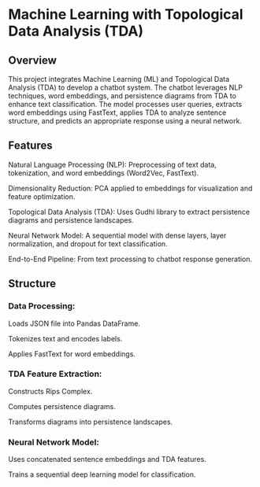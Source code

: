 

# Machine Learning with Topological Data Analysis (TDA)

## Overview

This project integrates Machine Learning (ML) and Topological Data Analysis (TDA) to develop a chatbot system. The chatbot leverages NLP techniques, word embeddings, and persistence diagrams from TDA to enhance text classification. The model processes user queries, extracts word embeddings using FastText, applies TDA to analyze sentence structure, and predicts an appropriate response using a neural network.

## Features

Natural Language Processing (NLP): Preprocessing of text data, tokenization, and word embeddings (Word2Vec, FastText).

Dimensionality Reduction: PCA applied to embeddings for visualization and feature optimization.

Topological Data Analysis (TDA): Uses Gudhi library to extract persistence diagrams and persistence landscapes.

Neural Network Model: A sequential model with dense layers, layer normalization, and dropout for text classification.

End-to-End Pipeline: From text processing to chatbot response generation.

## Structure

### Data Processing:

Loads JSON file into Pandas DataFrame.

Tokenizes text and encodes labels.

Applies FastText for word embeddings.

### TDA Feature Extraction:

Constructs Rips Complex.

Computes persistence diagrams.

Transforms diagrams into persistence landscapes.

### Neural Network Model:

Uses concatenated sentence embeddings and TDA features.

Trains a sequential deep learning model for classification.



